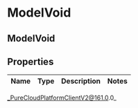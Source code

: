 # ModelVoid

## ModelVoid

## Properties

|Name | Type | Description | Notes|
|------------ | ------------- | ------------- | -------------|



_PureCloudPlatformClientV2@161.0.0_
